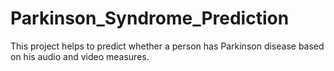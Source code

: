 # Parkinson_Syndrome_Prediction
This project helps to predict whether a person has Parkinson disease based on his audio and video measures.
